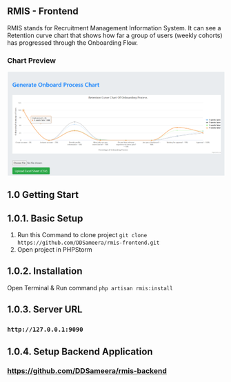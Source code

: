 ## RMIS - Frontend

RMIS stands for Recruitment Management Information System. It can see a Retention curve chart that shows how far a group of users (weekly cohorts) has progressed through the Onboarding Flow.

### Chart Preview
<img src="https://raw.githubusercontent.com/DDSameera/rmis-frontend/master/public/assets/img/screen.png"/>

## 1.0 Getting Start

## 1.0.1. Basic Setup

1. Run this Command to clone project
   `git clone https://github.com/DDSameera/rmis-frontend.git`
2. Open project in PHPStorm

## 1.0.2. Installation

Open Terminal & Run command ``php artisan rmis:install``

## 1.0.3. Server URL

### ``http://127.0.0.1:9090``

## 1.0.4. Setup Backend Application

### https://github.com/DDSameera/rmis-backend